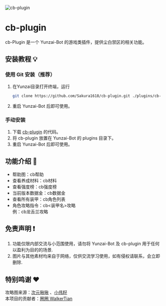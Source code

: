 ![cb-plugin](https://socialify.git.ci/Sakura1618/cb-plugin/image?description=1&font=Inter&forks=1&issues=1&language=1&name=1&owner=1&pattern=Circuit%20Board&pulls=1&stargazers=1&theme=Auto)
# cb-plugin
cb-Plugin 是一个 Yunzai-Bot 的游戏类插件，提供尘白禁区的相关功能。

## 安装教程 💡
### 使用 Git 安装（推荐）
1. 在Yunzai目录打开终端，运行
    ```sh
    git clone https://github.com/Sakura1618/cb-plugin.git ./plugins/cb-plugin
    ```
2. 重启 Yunzai-Bot 后即可使用。

### 手动安装
1. 下载 [cb-plugin](https://github.com/Sakura1618/cb-plugin) 的代码。
2. 将 cb-plugin 放置在 Yunzai-Bot 的 plugins 目录下。
3. 重启 Yunzai-Bot 后即可使用。

## 功能介绍 📖

- 帮助图：cb帮助
- 查看养成材料：cb材料
- 查看强度榜：cb强度榜
- 当前版本数据金：cb数据金
- 查看所有装甲：cb角色列表
- 角色攻略指令：cb<装甲名>攻略  
例：cb龙舌兰攻略

## 免责声明 ❗

1. 功能仅限内部交流与小范围使用，请勿将 Yunzai-Bot 及 cb-plugin 用于任何以盈利为目的的场景.
2. 图片与其他素材均来自于网络，仅供交流学习使用，如有侵权请联系，会立即删除.

## 特别鸣谢 ❤️
攻略图来源：[次元啾啾](https://space.bilibili.com/457766125) 、[小伟籽](https://space.bilibili.com/297410355)  
本项目的贡献者：[圈圈 WalkerTian](https://github.com/Walkersifolia)  
